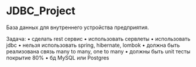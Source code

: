 # JDBC_Project
База данных для внутреннего устройства предприятия.

Задача:
•	сделать rest сервис
•	использовать сервлеты 
•	использовать jdbc
•	нельзя использовать spring, hibernate, lombok
•	должна быть реализована связь many to many, one to many
•	должны быть unit тесты покрытие 80%
•	бд MySQL или Postgres
